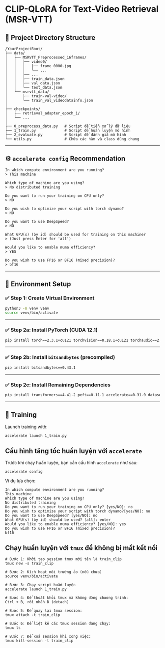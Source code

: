 # CLIP-QLoRA for Text-Video Retrieval (MSR-VTT)

## 📁 Project Directory Structure

```
/YourProjectRoot/
├── data/
│   ├── MSRVTT_Preprocessed_16frames/
│   │   ├── video0/
│   │   │   ├── frame_0000.jpg
│   │   │   └── ...
│   │   ├── ...
│   │   ├── train_data.json
│   │   ├── val_data.json
│   │   └── test_data.json
│   └── msrvtt_data/
│       ├── train-val-video/
│       └── train_val_videodatainfo.json
│
├── checkpoints/
│   ├── retrieval_adapter_epoch_1/
│   └── ...
│
├── 0_preprocess_data.py   # Script để tiền xử lý dữ liệu
├── 1_train.py             # Script để huấn luyện mô hình
├── 2_evaluate.py          # Script để đánh giá mô hình
└── utils.py               # Chứa các hàm và class dùng chung
```

---

## ⚙️ `accelerate config` Recommendation

```
In which compute environment are you running?
> This machine

Which type of machine are you using?
> No distributed training

Do you want to run your training on CPU only?
> NO

Do you wish to optimize your script with torch dynamo?
> NO

Do you want to use DeepSpeed?
> NO

What GPU(s) (by id) should be used for training on this machine?
> (Just press Enter for 'all')

Would you like to enable numa efficiency?
> YES

Do you wish to use FP16 or BF16 (mixed precision)?
> bf16
```

---

## 🚀 Environment Setup

### ✅ Step 1: Create Virtual Environment

```bash
python3 -m venv venv
source venv/bin/activate
```

---

### ✅ Step 2a: Install PyTorch (CUDA 12.1)

```bash
pip install torch==2.3.1+cu121 torchvision==0.18.1+cu121 torchaudio==2.3.1+cu121 -f https://download.pytorch.org/whl/torch_stable.html
```

---

### ✅ Step 2b: Install `bitsandbytes` (precompiled)

```bash
pip install bitsandbytes==0.43.1
```

---

### ✅ Step 2c: Install Remaining Dependencies

```bash
pip install transformers==4.41.2 peft==0.11.1 accelerate==0.31.0 datasets==2.20.0 decord tensorboard safetensors
```

---

## 🏁 Training

Launch training with:

```bash
accelerate launch 1_train.py
```

## Cấu hình tăng tốc huấn luyện với `accelerate`
Trước khi chạy huấn luyện, bạn cần cấu hình `accelerate` như sau:
```
accelerate config
```
Ví dụ lựa chọn:
```
In which compute environment are you running?
This machine                                                                                                   
Which type of machine are you using?                                                                           
No distributed training                                                                                        
Do you want to run your training on CPU only? [yes/NO]: no                                                                                                    
Do you wish to optimize your script with torch dynamo?[yes/NO]: no                                              
Do you want to use DeepSpeed? [yes/NO]: no                                                                     
What GPU(s) (by id) should be used? [all]: enter               
Would you like to enable numa efficiency? [yes/NO]: yes         
Do you wish to use FP16 or BF16 (mixed precision)?
bf16
```

## Chạy huấn luyện với `tmux` để không bị mất kết nối
```
# Bước 1: Khởi tạo session tmux mới tên là train_clip
tmux new -s train_clip

# Bước 2: Kích hoạt môi trường ảo (nếu chưa)
source venv/bin/activate

# Bước 3: Chạy script huấn luyện
accelerate launch 1_train.py

# Bước 4: Để thoát khỏi tmux mà không dừng chương trình:
Ctrl + B, rồi nhấn D (detach)

# Bước 5: Để quay lại tmux session:
tmux attach -t train_clip

# Bước 6: Để liệt kê các tmux session đang chạy:
tmux ls

# Bước 7: Để xoá session khi xong việc:
tmux kill-session -t train_clip
```
